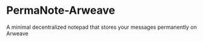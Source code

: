 # PermaNote-Arweave
A minimal decentralized notepad that stores your messages permanently on Arweave
